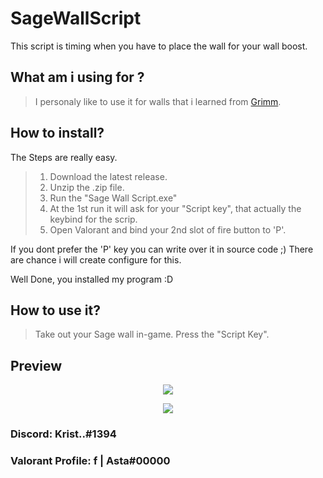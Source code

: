 # SageWallScript
This script is timing when you have to place the wall for your wall boost.


## What am i using for ?

> I personaly like to use it for walls that i learned from [Grimm](https://www.twitch.tv/grimm).


## How to install?

The Steps are really easy.

> 1. Download the latest release.
> 2. Unzip the .zip file.
> 3. Run the "Sage Wall Script.exe"
> 4. At the 1st run it will ask for your "Script key", that actually the keybind for the scrip.
> 5. Open Valorant and bind your 2nd slot of fire button to 'P'.

If you dont prefer the 'P' key you can write over it in source code ;)
There are chance i will create configure for this.

Well Done, you installed my program :D


## How to use it?


> Take out your Sage wall in-game.
> Press the "Script Key".


## Preview

<p align="center">
  <img src="https://user-images.githubusercontent.com/70468074/184511556-23dbc545-51ff-4c1b-842c-1540a54bc2bc.PNG">
</p>
<p align="center">
  <img src="https://user-images.githubusercontent.com/70468074/184510701-65c94d98-b223-48dc-9b09-e4ca12b8d7d9.gif)">
</p>

### Discord: Krist..#1394
### Valorant Profile: f | Asta#00000
